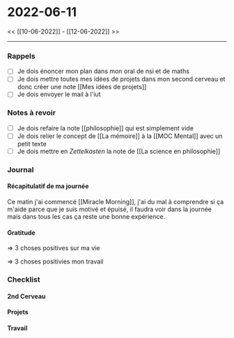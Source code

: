 

# 2022-06-11

<< [[10-06-2022]] - [[12-06-2022]] >>

---

### Rappels

- [ ] Je dois énoncer mon plan dans mon oral de nsi et de maths
- [ ] Je dois mettre toutes mes idées de projets dans mon second cerveau et donc créer une note [[Mes idées de projets]]
- [ ] Je dois envoyer le mail à l'iut

### Notes à revoir

- [ ] Je dois refaire la note [[philosophie]] qui est simplement vide
- [ ] Je dois relier le concept de [[La mémoire]] à la [[MOC Mental]] avec un petit texte
- [ ] Je dois mettre en *Zettelkasten* la note de [[La science en philosophie]]

### Journal

#### Récapitulatif de ma journée

Ce matin j'ai commencé [[Miracle Morning]], j'ai du mal à comprendre si ça m'aide parce que je suis motivé et épuisé, il faudra voir dans la journée mais dans tous les cas ça reste une bonne expérience.

#### Gratitude

=> 3 choses positives sur ma vie

=> 3 choses positivies mon travail


### Checklist

#### 2nd Cerveau

#### Projets

#### Travail



